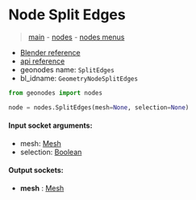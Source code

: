 # Node Split Edges

> [main](../structure.md) - [nodes](nodes.md) - [nodes menus](nodes_menus.md)

- [Blender reference](https://docs.blender.org/manual/en/latest/modeling/geometry_nodes/mesh/split_edges.html)
- [api reference](https://docs.blender.org/api/current/bpy.types.GeometryNodeSplitEdges.html)
- geonodes name: `SplitEdges`
- bl_idname: `GeometryNodeSplitEdges`

```python
from geonodes import nodes

node = nodes.SplitEdges(mesh=None, selection=None)
```

#### Input socket arguments:

- mesh: [Mesh](Mesh.md)
- selection: [Boolean](Boolean.md)

#### Output sockets:

- **mesh** : [Mesh](Mesh.md)

